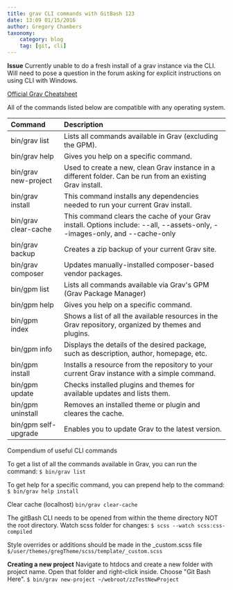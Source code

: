 ```yaml
---
title: grav CLI commands with GitBash 123
date: 13:09 01/15/2016
author: Gregory Chambers
taxonomy:
    category: blog
    tag: [git, cli]
---
```


**Issue**
Currently unable to do a fresh install of a grav instance via the CLI. Will need to pose a question in the forum asking for explicit instructions on using CLI with Windows. 

[Official Grav Cheatsheet](http://learn.getgrav.org/advanced/grav-cli "Command line tutorial")

All of the commands listed below are compatible with any operating system.

| Command   | Description |
|:-----------|:----------
| bin/grav list| Lists all commands available in Grav (excluding the GPM). |
| bin/grav help <command> | Gives you help on a specific command. |
| bin/grav new-project <location> | Used to create a new, clean Grav instance in a different folder. Can be run from an existing Grav install. |
| bin/grav install | This command installs any dependencies needed to run your current Grav install. |
| bin/grav clear-cache | This command clears the cache of your Grav install. Options include: --all, --assets-only, --images-only, and --cache-only |
| bin/grav backup | Creates a zip backup of your current Grav site. |
| bin/grav composer | Updates manually-installed composer-based vendor packages. |
| bin/gpm list | Lists all commands available via Grav's GPM (Grav Package Manager) |
| bin/gpm help <command> | Gives you help on a specific command. |
| bin/gpm index | Shows a list of all the available resources in the Grav repository, organized by themes and plugins. |
| bin/gpm info | Displays the details of the desired package, such as description, author, homepage, etc. |
| bin/gpm install | Installs a resource from the repository to your current Grav instance with a simple command. |
| bin/gpm update | Checks installed plugins and themes for available updates and lists them. |
| bin/gpm uninstall | Removes an installed theme or plugin and cleares the cache. |
| bin/gpm self-upgrade | Enables you to update Grav to the latest version. |

Compendium of useful CLI commands

To get a list of all the commands available in Grav, you can run the command:
```$ bin/grav list```

To get help for a specific command, you can prepend help to the command:
```$ bin/grav help install```

Clear cache (localhost)
```bin/grav clear-cache```

The gitBash CLI needs to be opened from within the theme directory NOT the root directory.
Watch scss folder for changes: ```$ scss --watch scss:css-compiled```


Style overrides or additions should be made in the _custom.scss file
```$/user/themes/gregTheme/scss/template/_custom.scss```

**Creating a new project**
Navigate to htdocs and create a new folder with project name. Open that folder and right-click inside. Choose "Git Bash Here".
```$ bin/grav new-project ~/webroot/zzTestNewProject```
